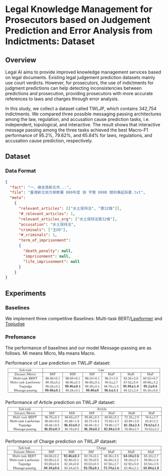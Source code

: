 # Legal Knowledge Management for Prosecutors based on Judgement Prediction and Error Analysis from Indictments: Dataset

## Overview
Legal AI aims to provide improved knowledge management services based on legal documents. Existing legal judgement prediction datasets mainly use court verdicts. However, for prosecutors, the use of indictments for judgment predictions can help detecting inconsistencies between predictions and prosecution, providing prosecutors with more accurate references to laws and charges through error analysis.

In this study, we collect a dataset called TWLJP, which contains 342,754 indictments. We compared three possible messaging passing architectures among the law, regulation, and accusation cause prediction tasks, i.e. independent, topological, and interactive. The result shows that interactive message passing among the three tasks achieved the best Macro-F1 performance of 95.2\%, 79.62\%, and 65.84\% for laws, regulations, and accusation cause prediction, respectively.

## Dataset

### Data Format

``` json
{
  "fact": "一、緣坐落新北市...",
  "file": "臺灣新北地方檢察署 000年度 偵 字第 0000 號刑事起訴書.txt",
  "meta":
    {
      "relevant_articles": [["水土保持法", "第32條"]],
      "#_relevant_articles": 1,
      "relevant_articles_org": ["水土保持法第32條"],
      "accusation": "水土保持法",
      "criminals": ["王OO"],
      "#_criminals": 1,
      "term_of_imprisonment":
      {
        "death_penalty": null,
        "imprisonment": null,
        "life_imprisonment": null
      }
    }
}
```
## Experiments

### Baselines
We implement three competitive Baselines: Multi-task BERT/[Lawformer](https://aclanthology.org/2020.coling-main.88/) and [Topjudge](https://aclanthology.org/D18-1390/)

### Prefomance
The performance of baselines and our model Message-passing are as follows. 
Mi means Micro, Ma means Macro.

Performance of Law prediction on TWLJP dataset:
![Performance of Law prediction on TWLJP dataset](/img/law_performance.JPG)

Performance of Article prediction on TWLJP dataset:
![Performance of Article prediction on TWLJP dataset](/img/article_performance.JPG)

Performance of Charge prediction on TWLJP dataset:
![Performance of Charge prediction on TWLJP dataset](/img/charge_performance.JPG)
